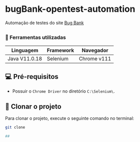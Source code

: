 # bugBank-opentest-automation

Automação de testes do site <a href="https://bugbank.netlify.app/" target="_blank">Bug Bank</a> 

##

###  📝 Ferramentas utilizadas
| Linguagem     | Framework         | Navegador      |
|---------------|-------------------|----------------|
| Java V11.0.18   | Selenium  | Chrome v111    |

## 💻 Pré-requisitos

* Possuir o `Chrome Driver` no diretório `C:\Selenium\`.

## 🚀 Clonar o projeto

Para clonar o projeto, execute o seguinte comando no terminal:

``` bash
git clone

##

